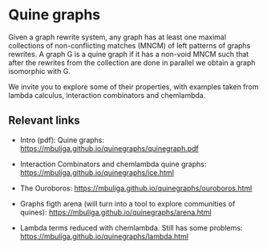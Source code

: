 # Quine graphs

Given a graph rewrite system, any graph has at least one maximal  collections of non-conflicting matches (MNCM) of left patterns of graphs rewrites. A graph G is a quine graph if it has a non-void MNCM such that after the rewrites from the collection are done in parallel we obtain a graph isomorphic with G. 

We invite you to  explore some of their properties, with examples taken from lambda calculus, interaction combinators and chemlambda. 


## Relevant links

- Intro (pdf): Quine graphs: https://mbuliga.github.io/quinegraphs/quinegraph.pdf

- Interaction Combinators and chemlambda quine graphs: https://mbuliga.github.io/quinegraphs/ice.html 

- The Ouroboros: https://mbuliga.github.io/quinegraphs/ouroboros.html

- Graphs figth arena (will turn into a tool to explore communities of quines):  https://mbuliga.github.io/quinegraphs/arena.html

- Lambda terms reduced with chemlambda. Still has some problems: https://mbuliga.github.io/quinegraphs/lambda.html 

